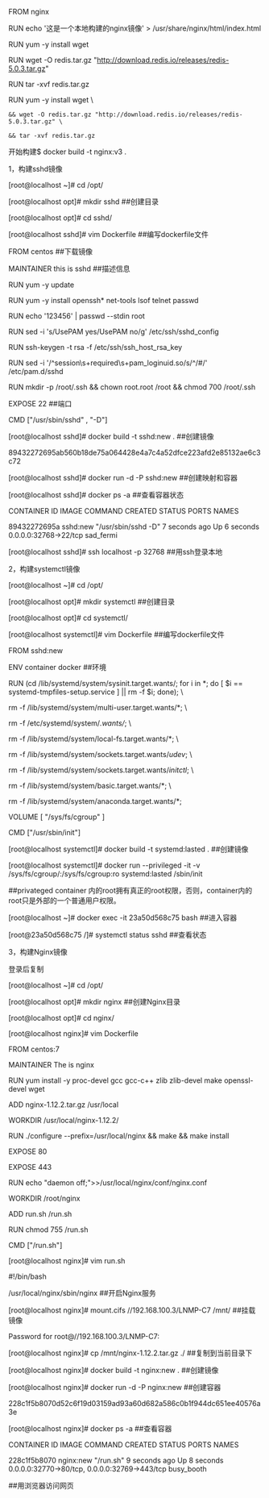 FROM nginx

RUN echo '这是一个本地构建的nginx镜像' > /usr/share/nginx/html/index.html

RUN yum -y install wget

RUN wget -O redis.tar.gz "http://download.redis.io/releases/redis-5.0.3.tar.gz"

RUN tar -xvf redis.tar.gz

RUN yum -y install wget \

    && wget -O redis.tar.gz "http://download.redis.io/releases/redis-5.0.3.tar.gz" \

    && tar -xvf redis.tar.gz

开始构建$ docker build -t nginx:v3 .


1，构建sshd镜像

[root@localhost ~]# cd /opt/

[root@localhost opt]# mkdir sshd  ##创建目录

[root@localhost opt]# cd sshd/

[root@localhost sshd]# vim Dockerfile  ##编写dockerfile文件


FROM centos    ##下载镜像

MAINTAINER this is sshd <xu>   ##描述信息

RUN yum -y update

RUN yum -y install openssh* net-tools lsof telnet passwd

RUN echo '123456' | passwd --stdin root

RUN sed -i 's/UsePAM yes/UsePAM no/g' /etc/ssh/sshd_config

RUN ssh-keygen -t rsa -f /etc/ssh/ssh_host_rsa_key

RUN sed -i '/^session\s\+required\s\+pam_loginuid.so/s/^/#/' /etc/pam.d/sshd

RUN mkdir -p /root/.ssh && chown root.root /root && chmod 700 /root/.ssh

EXPOSE 22  ##端口

CMD ["/usr/sbin/sshd" , "-D"]

[root@localhost sshd]# docker build -t sshd:new .   ##创建镜像

89432272695ab560b18de75a064428e4a7c4a52dfce223afd2e85132ae6c3c72

[root@localhost sshd]# docker run -d -P sshd:new  ##创建映射和容器

[root@localhost sshd]# docker ps -a  ##查看容器状态

CONTAINER ID        IMAGE               COMMAND               CREATED             STATUS              PORTS                   NAMES

89432272695a        sshd:new            "/usr/sbin/sshd -D"   7 seconds ago       Up 6 seconds        0.0.0.0:32768->22/tcp   sad_fermi

[root@localhost sshd]# ssh localhost -p 32768  ##用ssh登录本地



2，构建systemctl镜像

[root@localhost ~]# cd /opt/

[root@localhost opt]# mkdir systemctl   ##创建目录

[root@localhost opt]# cd systemctl/

[root@localhost systemctl]# vim Dockerfile   ##编写dockerfile文件

FROM sshd:new

ENV container docker   ##环境

RUN (cd /lib/systemd/system/sysinit.target.wants/; for i in *; do [ $i == systemd-tmpfiles-setup.service ] || rm -f $i; done); \

rm -f /lib/systemd/system/multi-user.target.wants/*; \

rm -f /etc/systemd/system/*.wants/*; \

rm -f /lib/systemd/system/local-fs.target.wants/*; \

rm -f /lib/systemd/system/sockets.target.wants/*udev*; \

rm -f /lib/systemd/system/sockets.target.wants/*initctl*; \

rm -f /lib/systemd/system/basic.target.wants/*; \

rm -f /lib/systemd/system/anaconda.target.wants/*;

VOLUME [ "/sys/fs/cgroup" ]

CMD ["/usr/sbin/init"]

[root@localhost systemctl]# docker build -t systemd:lasted .   ##创建镜像

[root@localhost systemctl]# docker run --privileged -it -v /sys/fs/cgroup/:/sys/fs/cgroup:ro systemd:lasted /sbin/init

##privateged container 内的root拥有真正的root权限，否则，container内的root只是外部的一个普通用户权限。

[root@localhost ~]# docker exec -it 23a50d568c75 bash  ##进入容器

[root@23a50d568c75 /]# systemctl status sshd   ##查看状态


3，构建Nginx镜像

登录后复制

[root@localhost ~]# cd /opt/

[root@localhost opt]# mkdir nginx   ##创建Nginx目录

[root@localhost opt]# cd nginx/

[root@localhost nginx]# vim Dockerfile

FROM centos:7

MAINTAINER The is nginx <xu>

RUN yum install -y proc-devel gcc gcc-c++ zlib zlib-devel make openssl-devel wget

ADD nginx-1.12.2.tar.gz /usr/local

WORKDIR /usr/local/nginx-1.12.2/

RUN ./configure --prefix=/usr/local/nginx && make && make install

EXPOSE 80

EXPOSE 443

RUN echo "daemon off;">>/usr/local/nginx/conf/nginx.conf

WORKDIR /root/nginx

ADD run.sh /run.sh

RUN chmod 755 /run.sh

CMD ["/run.sh"]

[root@localhost nginx]# vim run.sh

#!/bin/bash

/usr/local/nginx/sbin/nginx   ##开启Nginx服务

[root@localhost nginx]# mount.cifs //192.168.100.3/LNMP-C7 /mnt/  ##挂载镜像

Password for root@//192.168.100.3/LNMP-C7:   <p></p>

[root@localhost nginx]# cp /mnt/nginx-1.12.2.tar.gz ./   ##复制到当前目录下

[root@localhost nginx]# docker build -t nginx:new .   ##创建镜像

[root@localhost nginx]# docker run -d -P nginx:new    ##创建容器

228c1f5b8070d52c6f19d03159ad93a60d682a586c0b1f944dc651ee40576a3e

[root@localhost nginx]# docker ps -a   ##查看容器

CONTAINER ID        IMAGE               COMMAND                  CREATED             STATUS                        PORTS                                           NAMES

228c1f5b8070        nginx:new           "/run.sh"                9 seconds ago       Up 8 seconds                  0.0.0.0:32770->80/tcp, 0.0.0.0:32769->443/tcp   busy_booth

##用浏览器访问网页
